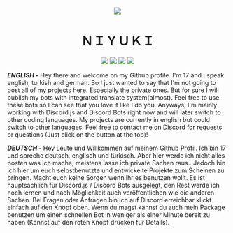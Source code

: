 
<h1 align="center"><img src=https://user-images.githubusercontent.com/75905663/120483965-e47e2780-c3b2-11eb-8a98-c308edf70edd.gif></h2>
<h1 align="center">ＮＩＹＵＫＩ</h1>

<p align="center">
  <a href="https://discord.gg/QXghTbvpGU"><img src="https://img.shields.io/badge/Serendia%20Squad%20-006400.svg?&style=for-the-badge&logo=discord&logoColor=white"></a>
  <a href="https://discord.com/users/730448609790787585"><img src="https://img.shields.io/badge/Niyuki%20-808080.svg?&style=for-the-badge&logo=discord&logoColor=white"></a>
  <a href="https://github.com/niyuki"><img src="https://img.shields.io/badge/Github%20-1d202b.svg?&style=for-the-badge&logo=github&logoColor=white"></a>
    <a href="https://npmjs.com/package/niyuki-cli"><img src="https://img.shields.io/badge/My%20Own%20NPM%20Package%20-ff2050.svg?&style=for-the-badge&logo=npm&logoColor=white"></a>
</p>

***ENGLISH -*** Hey there and welcome on my Github profile. I'm 17 and I speak english, turkish and german. So I just wanted to say that I'm not going to post all of my projects here. Especially the private ones. But for sure I will publish my bots with integrated translate system(almost). Feel free to use these bots so I can see that you love it like I do you. Anyways, I'm mainly working with Discord.js and Discord Bots right now and will later switch to other coding languages. My projects are currently in english but could switch to other languages. Feel free to contact me on Discord for requests or questions (Just click on the button at the top)!

***DEUTSCH -*** Hey Leute und Willkommen auf meinem Github Profil. Ich bin 17 und spreche deutsch, englisch und türkisch. Aber hier werde ich nicht alles posten was ich mache, meistens lasse ich private Sachen raus.. Jedoch bin ich hier um euch selbstbenutzte und entwickelte Projekte zum Scheinen zu bringen. Macht euch keine Sorgen wenn ihr es benutzen wollt. Es ist hauptsächlich für Discord.js / Discord Bots ausgelegt, den Rest werde ich noch lernen und nach Möglichkeit auch veröffentlichen wie die anderen Sachen. Bei Fragen oder Anfragen bin ich auf Discord erreichbar klickt einfach auf den Knopf oben. Wenn du magst kannst du auch mein Package benutzen um einen schnellen Bot in weniger als einer Minute bereit zu haben (Kannst auf den roten Knopf drücken für Details).


